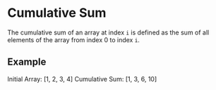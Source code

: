 # Cumulative Sum

The cumulative sum of an array at index `i` is defined as the sum of all elements of the array from index 0 to index `i`.

## Example

Initial Array: [1, 2, 3, 4]
Cumulative Sum: [1, 3, 6, 10]



